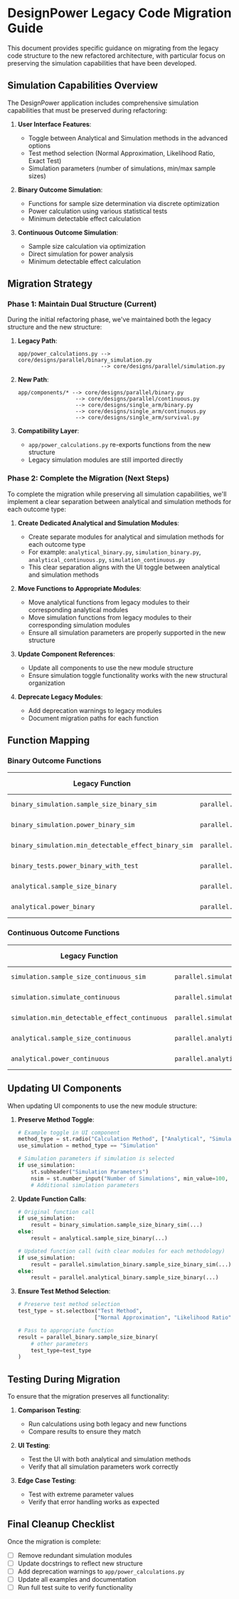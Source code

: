 # DesignPower Legacy Code Migration Guide

This document provides specific guidance on migrating from the legacy code structure to the new refactored architecture, with particular focus on preserving the simulation capabilities that have been developed.

## Simulation Capabilities Overview

The DesignPower application includes comprehensive simulation capabilities that must be preserved during refactoring:

1. **User Interface Features**:
   - Toggle between Analytical and Simulation methods in the advanced options
   - Test method selection (Normal Approximation, Likelihood Ratio, Exact Test)
   - Simulation parameters (number of simulations, min/max sample sizes)

2. **Binary Outcome Simulation**:
   - Functions for sample size determination via discrete optimization
   - Power calculation using various statistical tests
   - Minimum detectable effect calculation

3. **Continuous Outcome Simulation**:
   - Sample size calculation via optimization
   - Direct simulation for power analysis
   - Minimum detectable effect calculation

## Migration Strategy

### Phase 1: Maintain Dual Structure (Current)

During the initial refactoring phase, we've maintained both the legacy structure and the new structure:

1. **Legacy Path**:
   ```
   app/power_calculations.py --> core/designs/parallel/binary_simulation.py
                             --> core/designs/parallel/simulation.py
   ```

2. **New Path**:
   ```
   app/components/* --> core/designs/parallel/binary.py
                     --> core/designs/parallel/continuous.py
                     --> core/designs/single_arm/binary.py
                     --> core/designs/single_arm/continuous.py
                     --> core/designs/single_arm/survival.py
   ```

3. **Compatibility Layer**:
   - `app/power_calculations.py` re-exports functions from the new structure
   - Legacy simulation modules are still imported directly

### Phase 2: Complete the Migration (Next Steps)

To complete the migration while preserving all simulation capabilities, we'll implement a clear separation between analytical and simulation methods for each outcome type:

1. **Create Dedicated Analytical and Simulation Modules**:
   - Create separate modules for analytical and simulation methods for each outcome type
   - For example: `analytical_binary.py`, `simulation_binary.py`, `analytical_continuous.py`, `simulation_continuous.py`
   - This clear separation aligns with the UI toggle between analytical and simulation methods

2. **Move Functions to Appropriate Modules**:
   - Move analytical functions from legacy modules to their corresponding analytical modules
   - Move simulation functions from legacy modules to their corresponding simulation modules
   - Ensure all simulation parameters are properly supported in the new structure

3. **Update Component References**:
   - Update all components to use the new module structure
   - Ensure simulation toggle functionality works with the new structural organization

4. **Deprecate Legacy Modules**:
   - Add deprecation warnings to legacy modules
   - Document migration paths for each function

## Function Mapping

### Binary Outcome Functions

| Legacy Function | New Location | Migration Status |
|----------------|--------------|------------------|
| `binary_simulation.sample_size_binary_sim` | `parallel.simulation_binary.sample_size_binary_sim` | To be migrated |
| `binary_simulation.power_binary_sim` | `parallel.simulation_binary.power_binary_sim` | To be migrated |
| `binary_simulation.min_detectable_effect_binary_sim` | `parallel.simulation_binary.min_detectable_effect_binary_sim` | To be migrated |
| `binary_tests.power_binary_with_test` | `parallel.simulation_binary.power_binary_with_test` | To be migrated |
| `analytical.sample_size_binary` | `parallel.analytical_binary.sample_size_binary` | To be migrated |
| `analytical.power_binary` | `parallel.analytical_binary.power_binary` | To be migrated |

### Continuous Outcome Functions

| Legacy Function | New Location | Migration Status |
|----------------|--------------|------------------|
| `simulation.sample_size_continuous_sim` | `parallel.simulation_continuous.sample_size_continuous_sim` | To be migrated |
| `simulation.simulate_continuous` | `parallel.simulation_continuous.simulate_continuous` | To be migrated |
| `simulation.min_detectable_effect_continuous` | `parallel.simulation_continuous.min_detectable_effect_continuous` | To be migrated |
| `analytical.sample_size_continuous` | `parallel.analytical_continuous.sample_size_continuous` | To be migrated |
| `analytical.power_continuous` | `parallel.analytical_continuous.power_continuous` | To be migrated |

## Updating UI Components

When updating UI components to use the new module structure:

1. **Preserve Method Toggle**:
   ```python
   # Example toggle in UI component
   method_type = st.radio("Calculation Method", ["Analytical", "Simulation"])
   use_simulation = method_type == "Simulation"
   
   # Simulation parameters if simulation is selected
   if use_simulation:
       st.subheader("Simulation Parameters")
       nsim = st.number_input("Number of Simulations", min_value=100, value=1000)
       # Additional simulation parameters
   ```

2. **Update Function Calls**:
   ```python
   # Original function call
   if use_simulation:
       result = binary_simulation.sample_size_binary_sim(...)
   else:
       result = analytical.sample_size_binary(...)
   
   # Updated function call (with clear modules for each methodology)
   if use_simulation:
       result = parallel.simulation_binary.sample_size_binary_sim(...)
   else:
       result = parallel.analytical_binary.sample_size_binary(...)
   ```

3. **Ensure Test Method Selection**:
   ```python
   # Preserve test method selection
   test_type = st.selectbox("Test Method", 
                           ["Normal Approximation", "Likelihood Ratio", "Exact Test"])
   
   # Pass to appropriate function
   result = parallel_binary.sample_size_binary(
       # other parameters
       test_type=test_type
   )
   ```

## Testing During Migration

To ensure that the migration preserves all functionality:

1. **Comparison Testing**:
   - Run calculations using both legacy and new functions
   - Compare results to ensure they match

2. **UI Testing**:
   - Test the UI with both analytical and simulation methods
   - Verify that all simulation parameters work correctly

3. **Edge Case Testing**:
   - Test with extreme parameter values
   - Verify that error handling works as expected

## Final Cleanup Checklist

Once the migration is complete:

- [ ] Remove redundant simulation modules
- [ ] Update docstrings to reflect new structure
- [ ] Add deprecation warnings to `app/power_calculations.py`
- [ ] Update all examples and documentation
- [ ] Run full test suite to verify functionality
